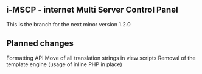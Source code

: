 ## i-MSCP - internet Multi Server Control Panel

This is the branch for the next minor version 1.2.0

## Planned changes

 Formatting API
 Move of all translation strings in view scripts
 Removal of the template engine (usage of inline PHP in place)
